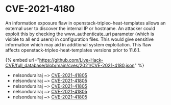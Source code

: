 # CVE-2021-4180

An information exposure flaw in openstack-tripleo-heat-templates allows an external user to discover the internal IP or hostname. An attacker could exploit this by checking the www_authenticate_uri parameter (which is visible to all end users) in configuration files. This would give sensitive information which may aid in additional system exploitation. This flaw affects openstack-tripleo-heat-templates versions prior to 11.6.1.

{% embed url="https://github.com/Live-Hack-CVE/full_database/blob/main/cves/2021/CVE-2021-4180.json" %}


* nelsondurairaj ~> [CVE-2021-41805](https://www.alice-snow.ru/2021/database/cve-2021-4180/cve-2021-41805-nelsondurairaj)
* nelsondurairaj ~> [CVE-2021-41805](https://www.alice-snow.ru/2021/database/cve-2021-4180/cve-2021-41805-nelsondurairaj)
* nelsondurairaj ~> [CVE-2021-41805](https://www.alice-snow.ru/2021/database/cve-2021-4180/cve-2021-41805-nelsondurairaj)
* nelsondurairaj ~> [CVE-2021-41805](https://www.alice-snow.ru/2021/database/cve-2021-4180/cve-2021-41805-nelsondurairaj)
* nelsondurairaj ~> [CVE-2021-41805](https://www.alice-snow.ru/2021/database/cve-2021-4180/cve-2021-41805-nelsondurairaj)